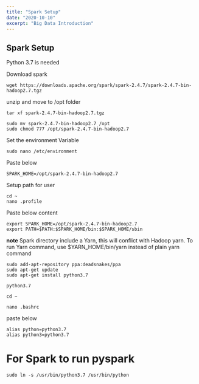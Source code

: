 ```yaml
---
title: "Spark Setup"
date: "2020-10-10"
excerpt: "Big Data Introduction"
---
```


## Spark Setup


Python 3.7 is needed



Download spark

```
wget https://downloads.apache.org/spark/spark-2.4.7/spark-2.4.7-bin-hadoop2.7.tgz

```

unzip and move to /opt folder

```
tar xf spark-2.4.7-bin-hadoop2.7.tgz
```

```
sudo mv spark-2.4.7-bin-hadoop2.7 /opt
sudo chmod 777 /opt/spark-2.4.7-bin-hadoop2.7
```

Set the environment Variable

```
sudo nano /etc/environment
```

Paste below
```
SPARK_HOME=/opt/spark-2.4.7-bin-hadoop2.7
```

Setup  path for user

```
cd ~
nano .profile
```

Paste below content

```
export SPARK_HOME=/opt/spark-2.4.7-bin-hadoop2.7
export PATH=$PATH:$SPARK_HOME/bin:$SPARK_HOME/sbin
```


**note** Spark directory include a Yarn, this will conflict with Hadoop yarn. To run Yarn command, use $YARN_HOME/bin/yarn instead of plain yarn command


```
sudo add-apt-repository ppa:deadsnakes/ppa
sudo apt-get update
sudo apt-get install python3.7
```

```
python3.7
```



```
cd ~

nano .bashrc

```

paste below


```
alias python=python3.7
alias python3=python3.7
```

# For Spark to run pyspark

```
sudo ln -s /usr/bin/python3.7 /usr/bin/python
```

